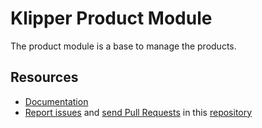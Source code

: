 Klipper Product Module
======================

The product module is a base to manage the products.


Resources
---------

- [Documentation](https://doc.klipper.dev/modules/product-bundle)
- [Report issues](https://github.com/klipperdev/module-product-bundle/issues)
  and [send Pull Requests](https://github.com/klipperdev/module-product-bundle/pulls)
  in this [repository](https://github.com/klipperdev/module-product-bundle)
